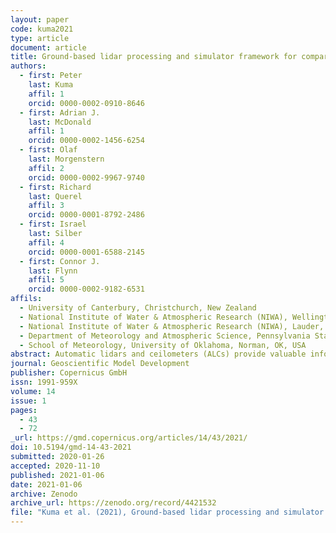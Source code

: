 ```yaml
---
layout: paper
code: kuma2021
type: article
document: article
title: Ground-based lidar processing and simulator framework for comparing models and observations (ALCF 1.0)
authors:
  - first: Peter
    last: Kuma
    affil: 1
    orcid: 0000-0002-0910-8646
  - first: Adrian J.
    last: McDonald
    affil: 1
    orcid: 0000-0002-1456-6254
  - first: Olaf
    last: Morgenstern
    affil: 2
    orcid: 0000-0002-9967-9740
  - first: Richard
    last: Querel
    affil: 3
    orcid: 0000-0001-8792-2486
  - first: Israel
    last: Silber
    affil: 4
    orcid: 0000-0001-6588-2145
  - first: Connor J.
    last: Flynn
    affil: 5
    orcid: 0000-0002-9182-6531
affils:
  - University of Canterbury, Christchurch, New Zealand
  - National Institute of Water & Atmospheric Research (NIWA), Wellington, New Zealand
  - National Institute of Water & Atmospheric Research (NIWA), Lauder, New Zealand
  - Department of Meteorology and Atmospheric Science, Pennsylvania State University, PA, USA
  - School of Meteorology, University of Oklahoma, Norman, OK, USA
abstract: Automatic lidars and ceilometers (ALCs) provide valuable information on cloud and aerosols but have not been systematically used in the evaluation of general circulation models (GCMs) and numerical weather prediction (NWP) models. Obstacles associated with the diversity of instruments, a lack of standardisation of data products and open processing tools mean that the value of large ALC networks worldwide is not being realised. We discuss a tool, called the Automatic Lidar and Ceilometer Framework (ALCF), that overcomes these problems and also includes a ground-based lidar simulator, which calculates the radiative transfer of laser radiation and allows one-to-one comparison with models. Our ground-based lidar simulator is based on the Cloud Feedback Model Intercomparison Project (CFMIP) Observation Simulator Package (COSP), which has been extensively used for spaceborne lidar intercomparisons. The ALCF implements all steps needed to transform and calibrate raw ALC data and create simulated attenuated volume backscattering coefficient profiles for one-to-one comparison and complete statistical analysis of clouds. The framework supports multiple common commercial ALCs (Vaisala CL31, CL51, Lufft CHM 15k and Droplet Measurement Technologies MiniMPL), reanalyses (JRA-55, ERA5 and MERRA-2) and models (the Unified Model and AMPS – the Antarctic Mesoscale Prediction System). To demonstrate its capabilities, we present case studies evaluating cloud in the supported reanalyses and models using CL31, CL51, CHM 15k and MiniMPL observations at three sites in New Zealand. We show that the reanalyses and models generally underestimate cloud fraction. If sufficiently high-temporal-resolution model output is available (better than 6-hourly), a direct comparison of individual clouds is also possible. We demonstrate that the ALCF can be used as a generic evaluation tool to examine cloud occurrence and cloud properties in reanalyses, NWP models, and GCMs, potentially utilising the large amounts of ALC data already available. This tool is likely to be particularly useful for the analysis and improvement of low-level cloud simulations which are not well monitored from space.  This has previously been identified as a critical deficiency in contemporary models, limiting the accuracy of weather forecasts and future climate projections. While the current focus of the framework is on clouds, support for aerosol in the lidar simulator is planned in the future.
journal: Geoscientific Model Development
publisher: Copernicus GmbH
issn: 1991-959X
volume: 14
issue: 1
pages:
  - 43
  - 72
_url: https://gmd.copernicus.org/articles/14/43/2021/
doi: 10.5194/gmd-14-43-2021
submitted: 2020-01-26
accepted: 2020-11-10
published: 2021-01-06
date: 2021-01-06
archive: Zenodo
archive_url: https://zenodo.org/record/4421532
file: "Kuma et al. (2021), Ground-based lidar processing and simulator framework for comparing models and observations (ALCF 1.0).pdf"
---
```

